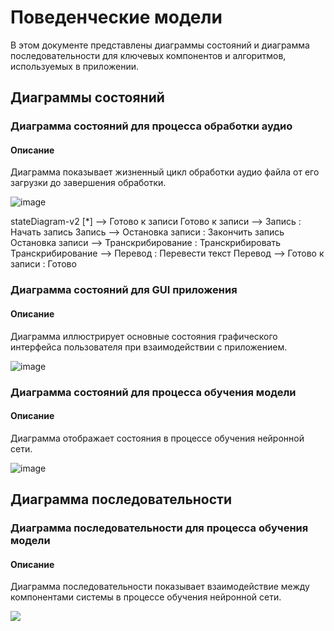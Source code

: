 # Поведенческие модели

В этом документе представлены диаграммы состояний и диаграмма последовательности для ключевых компонентов и алгоритмов, используемых в приложении.

## Диаграммы состояний

### Диаграмма состояний для процесса обработки аудио

#### Описание
Диаграмма показывает жизненный цикл обработки аудио файла от его загрузки до завершения обработки.


![image](https://github.com/Retnug228/Lab3Orpo/assets/140345168/1e7f71f9-04ab-4c3a-a93e-f14621772102)

stateDiagram-v2
    [*] --> Готово к записи
    Готово к записи --> Запись : Начать запись
    Запись --> Остановка записи : Закончить запись
    Остановка записи --> Транскрибирование : Транскрибировать
    Транскрибирование --> Перевод : Перевести текст
    Перевод --> Готово к записи : Готово



### Диаграмма состояний для GUI приложения

#### Описание
Диаграмма иллюстрирует основные состояния графического интерфейса пользователя при взаимодействии с приложением.


![image](https://github.com/Retnug228/Lab3Orpo/assets/140345168/e7cdeece-66c5-4b0d-9203-2ef1d5c57bbe)



### Диаграмма состояний для процесса обучения модели

#### Описание
Диаграмма отображает состояния в процессе обучения нейронной сети.


![image](https://github.com/Retnug228/Lab3Orpo/assets/140345168/6e0dbe15-ecc8-4626-9df8-eff712bf1a07)



## Диаграмма последовательности

### Диаграмма последовательности для процесса обучения модели

#### Описание
Диаграмма последовательности показывает взаимодействие между компонентами системы в процессе обучения нейронной сети.


[![](https://mermaid.ink/img/pako:eNp1Ur1OwzAQfhXLc3mBDJ2QIoZMKFsWK7EgQvkhdQZUVUpbAQNISCwwIHiFtKQkKrR9hfMbcec0CJSSJXf-fu7OvjH3k0Byi4_kZS5jXx6H4iwTkRcz_FKRqdAPUxEr5jIxYvAGW_jU91DjfwmlnsGK8j7dJrrtnvQRxxi9oEGl5yRmGC70XN-i1wYa_dBq3KPh0LYYPEEJO4SnsO4xGXyRDzUBTSuzUeag7NkwbqBBOYLYcUnZQY2z11Cpd11gWzWsoWTQMCxdILUylQvEF7DFqQ1aYbqBjb7T1399Xn93CauDFffTPSJSw5Ks9YzpKXpjYMYt_7kYm7QulUFy19bHTzHTb91ebetGb8UHPJJZJMIAH3tMRh5X5zKSHrcwDER24XEvniBP5Co5vYp9bqkslwOep4FQ3WJ0hzIIVZI57fKYHZp8AyqcMhQ?type=png)](https://mermaid.live/edit#pako:eNp1Ur1OwzAQfhXLc3mBDJ2QIoZMKFsWK7EgQvkhdQZUVUpbAQNISCwwIHiFtKQkKrR9hfMbcec0CJSSJXf-fu7OvjH3k0Byi4_kZS5jXx6H4iwTkRcz_FKRqdAPUxEr5jIxYvAGW_jU91DjfwmlnsGK8j7dJrrtnvQRxxi9oEGl5yRmGC70XN-i1wYa_dBq3KPh0LYYPEEJO4SnsO4xGXyRDzUBTSuzUeag7NkwbqBBOYLYcUnZQY2z11Cpd11gWzWsoWTQMCxdILUylQvEF7DFqQ1aYbqBjb7T1399Xn93CauDFffTPSJSw5Ks9YzpKXpjYMYt_7kYm7QulUFy19bHTzHTb91ebetGb8UHPJJZJMIAH3tMRh5X5zKSHrcwDER24XEvniBP5Co5vYp9bqkslwOep4FQ3WJ0hzIIVZI57fKYHZp8AyqcMhQ)
